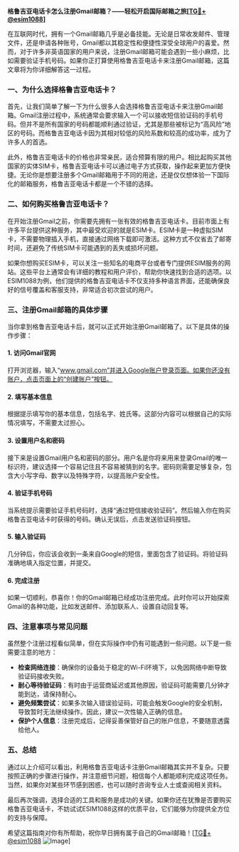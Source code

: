 **格鲁吉亚电话卡怎么注册Gmail邮箱？——轻松开启国际邮箱之旅[[TG💪+ @esim1088](https://t.me/s/esim1088)]**

在互联网时代，拥有一个Gmail邮箱几乎是必备技能。无论是日常收发邮件、管理文件，还是申请各种账号，Gmail都以其稳定性和便捷性深受全球用户的喜爱。然而，对于许多非英语国家的用户来说，注册Gmail邮箱可能会遇到一些小麻烦，比如需要验证手机号码。如果你正打算使用格鲁吉亚电话卡来注册Gmail邮箱，这篇文章将为你详细解答这一过程。

### 一、为什么选择格鲁吉亚电话卡？

首先，让我们简单了解一下为什么很多人会选择格鲁吉亚电话卡来注册Gmail邮箱。Gmail注册过程中，系统通常会要求输入一个可以接收短信验证码的手机号码。但并不是所有国家的号码都能顺利通过验证，尤其是那些被标记为“高风险”地区的号码。而格鲁吉亚电话卡因为其相对较低的风险系数和较高的成功率，成为了许多人的首选。

此外，格鲁吉亚电话卡的价格也非常亲民，适合预算有限的用户。相比起购买其他国家的实体SIM卡，格鲁吉亚电话卡可以通过电子方式获取，操作起来更加方便快捷。无论你是想要注册多个Gmail邮箱用于不同的用途，还是仅仅想体验一下国际化的邮箱服务，格鲁吉亚电话卡都是一个不错的选择。

### 二、如何购买格鲁吉亚电话卡？

在开始注册Gmail之前，你需要先拥有一张有效的格鲁吉亚电话卡。目前市面上有许多平台提供这种服务，其中最受欢迎的就是ESIM卡。ESIM卡是一种虚拟SIM卡，不需要物理插入手机，直接通过网络下载即可激活。这种方式不仅省去了邮寄时间，还避免了传统SIM卡可能遇到的丢失或损坏问题。

如果你想购买ESIM卡，可以关注一些知名的电商平台或者专门提供ESIM服务的网站。这些平台上通常会有详细的教程和用户评价，帮助你快速找到合适的选项。以ESIM1088为例，他们提供的格鲁吉亚电话卡不仅支持多种语言界面，还能确保良好的信号覆盖和客服支持，非常适合初次尝试的用户。

### 三、注册Gmail邮箱的具体步骤

当你拿到格鲁吉亚电话卡后，就可以正式开始注册Gmail邮箱了。以下是具体的操作步骤：

#### 1. 访问Gmail官网
打开浏览器，输入“www.gmail.com”并进入Google账户登录页面。如果你还没有账户，点击页面上的“创建账户”按钮。

#### 2. 填写基本信息
根据提示填写你的基本信息，包括名字、姓氏等。这部分内容可以根据自己的实际情况填写，不需要太过担心。

#### 3. 设置用户名和密码
接下来是设置Gmail用户名和密码的部分。用户名是你将来用来登录Gmail的唯一标识符，建议选择一个容易记住且不容易被猜到的名字。密码则需要足够复杂，包含大小写字母、数字以及特殊字符，以提高账户安全性。

#### 4. 验证手机号码
当系统提示需要验证手机号码时，选择“通过短信接收验证码”。然后输入你在购买格鲁吉亚电话卡时获得的号码。确认无误后，点击发送验证码按钮。

#### 5. 输入验证码
几分钟后，你应该会收到一条来自Google的短信，里面包含了验证码。将验证码准确地填入指定位置，并提交。

#### 6. 完成注册
如果一切顺利，恭喜你！你的Gmail邮箱已经成功注册完成。此时你可以开始探索Gmail的各种功能，比如发送邮件、添加联系人、设置自动回复等。

### 四、注意事项与常见问题

虽然整个注册过程看似简单，但在实际操作中仍有可能遇到一些问题。以下是一些需要注意的地方：

- **检查网络连接**：确保你的设备处于稳定的Wi-Fi环境下，以免因网络中断导致验证码接收失败。
- **耐心等待验证码**：有时由于运营商延迟或其他原因，验证码可能需要几分钟才能到达，请保持耐心。
- **避免频繁尝试**：如果多次输入错误验证码，可能会触发Google的安全机制，导致暂时无法继续操作。因此，建议一次性输入正确的信息。
- **保护个人信息**：注册完成后，记得妥善保管好自己的账户信息，不要随意透露给他人。

### 五、总结

通过以上介绍可以看出，利用格鲁吉亚电话卡注册Gmail邮箱其实并不复杂。只要按照正确的步骤进行操作，并注意细节问题，相信每个人都能顺利完成这项任务。当然，如果你对某些环节感到困惑，也可以随时咨询专业人士或查阅相关资料。

最后再次强调，选择合适的工具和服务是成功的关键。如果你还在犹豫是否要购买格鲁吉亚电话卡，不妨试试ESIM1088这样的优质平台，它们能够为你提供全方位的支持与保障。

希望这篇指南对你有所帮助，祝你早日拥有属于自己的Gmail邮箱！[[TG💪+ @esim1088](https://t.me/s/esim1088) ![Image](https://i.postimg.cc/4NQfJmqS/Snipaste-2025-05-13-00-14-12.png)]